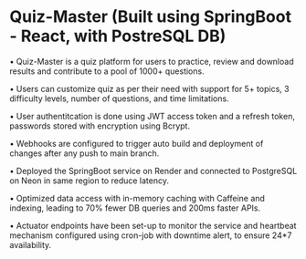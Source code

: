 # Quiz-Master (Built using SpringBoot - React, with PostreSQL DB)

• Quiz-Master is a quiz platform for users to practice, review and download results and contribute to a pool of 1000+ questions.

• Users can customize quiz as per their need with support for 5+ topics, 3 difficulty levels, number of questions, and time limitations.

• User authentitcation is done using JWT access token and a refresh token, passwords stored with encryption using Bcrypt.

• Webhooks are configured to trigger auto build and deployment of changes after any push to main branch.

• Deployed the SpringBoot service on Render and connected to PostgreSQL on Neon in same region to reduce latency.

• Optimized data access with in-memory caching with Caffeine and indexing, leading to 70% fewer DB queries and 200ms faster APIs.

• Actuator endpoints have been set-up to monitor the service and heartbeat mechanism configured using cron-job with downtime alert, to ensure 24*7 availability.
